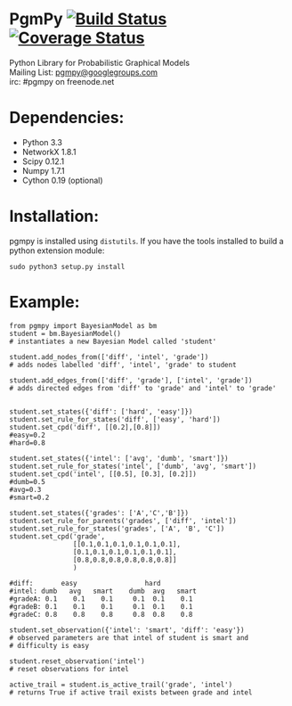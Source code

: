 PgmPy [![Build Status](https://travis-ci.org/pgmpy/pgmpy.png)](https://travis-ci.org/pgmpy/pgmpy) [![Coverage Status](https://coveralls.io/repos/pgmpy/pgmpy/badge.png?branch=dev)](https://coveralls.io/r/pgmpy/pgmpy?branch=dev)
=====

Python Library for Probabilistic Graphical Models  
Mailing List: pgmpy@googlegroups.com  
irc: #pgmpy on freenode.net

Dependencies:
=============
- Python 3.3
- NetworkX 1.8.1
- Scipy 0.12.1
- Numpy 1.7.1
- Cython 0.19 (optional)

Installation:
=============
pgmpy is installed using <code>distutils</code>. If you have the tools installed
to build a python extension module:

<code>sudo python3 setup.py install</code>

Example:
========
```python3
from pgmpy import BayesianModel as bm
student = bm.BayesianModel()
# instantiates a new Bayesian Model called 'student'

student.add_nodes_from(['diff', 'intel', 'grade'])
# adds nodes labelled 'diff', 'intel', 'grade' to student

student.add_edges_from(['diff', 'grade'], ['intel', 'grade'])
# adds directed edges from 'diff' to 'grade' and 'intel' to 'grade'


student.set_states({'diff': ['hard', 'easy']})
student.set_rule_for_states('diff', ['easy', 'hard'])
student.set_cpd('diff', [[0.2],[0.8]])
#easy=0.2
#hard=0.8

student.set_states({'intel': ['avg', 'dumb', 'smart']})
student.set_rule_for_states('intel', ['dumb', 'avg', 'smart'])
student.set_cpd('intel', [[0.5], [0.3], [0.2]]) 
#dumb=0.5
#avg=0.3
#smart=0.2

student.set_states({'grades': ['A','C','B']})
student.set_rule_for_parents('grades', ['diff', 'intel'])
student.set_rule_for_states('grades', ['A', 'B', 'C'])
student.set_cpd('grade',
                [[0.1,0.1,0.1,0.1,0.1,0.1],
                [0.1,0.1,0.1,0.1,0.1,0.1], 
                [0.8,0.8,0.8,0.8,0.8,0.8]]
                )

#diff:       easy                 hard
#intel: dumb   avg   smart    dumb  avg   smart
#gradeA: 0.1    0.1    0.1     0.1  0.1    0.1  
#gradeB: 0.1    0.1    0.1     0.1  0.1    0.1
#gradeC: 0.8    0.8    0.8     0.8  0.8    0.8

student.set_observation({'intel': 'smart', 'diff': 'easy'})
# observed parameters are that intel of student is smart and
# difficulty is easy

student.reset_observation('intel')
# reset observations for intel

active_trail = student.is_active_trail('grade', 'intel')
# returns True if active trail exists between grade and intel

```
